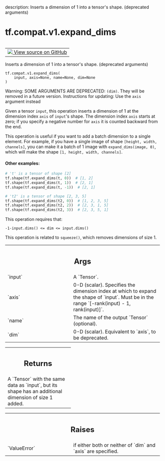 description: Inserts a dimension of 1 into a tensor's shape. (deprecated arguments)

<div itemscope itemtype="http://developers.google.com/ReferenceObject">
<meta itemprop="name" content="tf.compat.v1.expand_dims" />
<meta itemprop="path" content="Stable" />
</div>

# tf.compat.v1.expand_dims

<!-- Insert buttons and diff -->

<table class="tfo-notebook-buttons tfo-api nocontent" align="left">
<td>
  <a target="_blank" href="https://github.com/tensorflow/tensorflow/blob/r2.2/tensorflow/python/ops/array_ops.py#L290-L344">
    <img src="https://www.tensorflow.org/images/GitHub-Mark-32px.png" />
    View source on GitHub
  </a>
</td>
</table>



Inserts a dimension of 1 into a tensor's shape. (deprecated arguments)

<pre class="devsite-click-to-copy prettyprint lang-py tfo-signature-link">
<code>tf.compat.v1.expand_dims(
    input, axis=None, name=None, dim=None
)
</code></pre>



<!-- Placeholder for "Used in" -->

Warning: SOME ARGUMENTS ARE DEPRECATED: `(dim)`. They will be removed in a future version.
Instructions for updating:
Use the `axis` argument instead

Given a tensor `input`, this operation inserts a dimension of 1 at the
dimension index `axis` of `input`'s shape. The dimension index `axis` starts
at zero; if you specify a negative number for `axis` it is counted backward
from the end.

This operation is useful if you want to add a batch dimension to a single
element. For example, if you have a single image of shape `[height, width,
channels]`, you can make it a batch of 1 image with `expand_dims(image, 0)`,
which will make the shape `[1, height, width, channels]`.

#### Other examples:



```python
# 't' is a tensor of shape [2]
tf.shape(tf.expand_dims(t, 0))  # [1, 2]
tf.shape(tf.expand_dims(t, 1))  # [2, 1]
tf.shape(tf.expand_dims(t, -1))  # [2, 1]

# 't2' is a tensor of shape [2, 3, 5]
tf.shape(tf.expand_dims(t2, 0))  # [1, 2, 3, 5]
tf.shape(tf.expand_dims(t2, 2))  # [2, 3, 1, 5]
tf.shape(tf.expand_dims(t2, 3))  # [2, 3, 5, 1]
```

This operation requires that:

`-1-input.dims() <= dim <= input.dims()`

This operation is related to `squeeze()`, which removes dimensions of
size 1.

<!-- Tabular view -->
 <table class="responsive fixed orange">
<colgroup><col width="214px"><col></colgroup>
<tr><th colspan="2"><h2 class="add-link">Args</h2></th></tr>

<tr>
<td>
`input`
</td>
<td>
A `Tensor`.
</td>
</tr><tr>
<td>
`axis`
</td>
<td>
0-D (scalar). Specifies the dimension index at which to expand the
shape of `input`. Must be in the range `[-rank(input) - 1, rank(input)]`.
</td>
</tr><tr>
<td>
`name`
</td>
<td>
The name of the output `Tensor` (optional).
</td>
</tr><tr>
<td>
`dim`
</td>
<td>
0-D (scalar). Equivalent to `axis`, to be deprecated.
</td>
</tr>
</table>



<!-- Tabular view -->
 <table class="responsive fixed orange">
<colgroup><col width="214px"><col></colgroup>
<tr><th colspan="2"><h2 class="add-link">Returns</h2></th></tr>
<tr class="alt">
<td colspan="2">
A `Tensor` with the same data as `input`, but its shape has an additional
dimension of size 1 added.
</td>
</tr>

</table>



<!-- Tabular view -->
 <table class="responsive fixed orange">
<colgroup><col width="214px"><col></colgroup>
<tr><th colspan="2"><h2 class="add-link">Raises</h2></th></tr>

<tr>
<td>
`ValueError`
</td>
<td>
if either both or neither of `dim` and `axis` are specified.
</td>
</tr>
</table>

